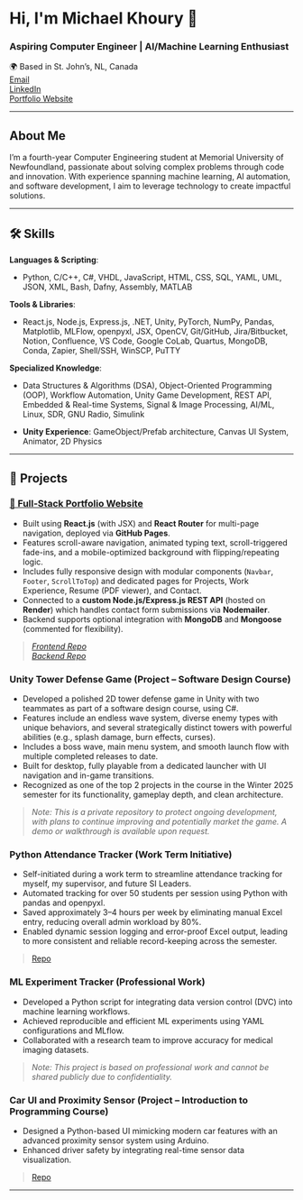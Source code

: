 # Hi, I'm Michael Khoury 👋  
### Aspiring Computer Engineer | AI/Machine Learning Enthusiast  

🌍 Based in St. John’s, NL, Canada  
[Email](mailto:mkhoury@mun.ca)  
[LinkedIn](https://www.linkedin.com/in/khoury-michael)  
[Portfolio Website](https://michael-khoury.github.io)

---

## About Me  
I’m a fourth-year Computer Engineering student at Memorial University of Newfoundland, passionate about solving complex problems through code and innovation. With experience spanning machine learning, AI automation, and software development, I aim to leverage technology to create impactful solutions.

---

## 🛠 Skills  
**Languages & Scripting**:  
- Python, C/C++, C#, VHDL, JavaScript, HTML, CSS, SQL, YAML, UML, JSON, XML, Bash, Dafny, Assembly, MATLAB
  
**Tools & Libraries**:  
- React.js, Node.js, Express.js, .NET, Unity, PyTorch, NumPy, Pandas, Matplotlib, MLFlow, openpyxl, JSX, OpenCV, Git/GitHub, Jira/Bitbucket, Notion, Confluence, VS Code, Google CoLab, Quartus, MongoDB, Conda, Zapier, Shell/SSH, WinSCP, PuTTY
 
**Specialized Knowledge**:  
- Data Structures & Algorithms (DSA), Object-Oriented Programming (OOP), Workflow Automation, Unity Game Development, REST API, Embedded & Real-time Systems, Signal & Image Processing, AI/ML, Linux, SDR, GNU Radio, Simulink
  
- **Unity Experience**: GameObject/Prefab architecture, Canvas UI System, Animator, 2D Physics

---

## 🚀 Projects  

### [💼 Full-Stack Portfolio Website](https://michael-khoury.github.io)  
- Built using **React.js** (with JSX) and **React Router** for multi-page navigation, deployed via **GitHub Pages**.  
- Features scroll-aware navigation, animated typing text, scroll-triggered fade-ins, and a mobile-optimized background with flipping/repeating logic.  
- Includes fully responsive design with modular components (`Navbar`, `Footer`, `ScrollToTop`) and dedicated pages for Projects, Work Experience, Resume (PDF viewer), and Contact.  
- Connected to a **custom Node.js/Express.js REST API** (hosted on **Render**) which handles contact form submissions via **Nodemailer**.  
- Backend supports optional integration with **MongoDB** and **Mongoose** (commented for flexibility).  
> _[Frontend Repo](https://github.com/Michael-Khoury/my-portfolio)  
> [Backend Repo](https://github.com/Michael-Khoury/contact-api)_ 

### Unity Tower Defense Game (Project – Software Design Course)  
- Developed a polished 2D tower defense game in Unity with two teammates as part of a software design course, using C#.  
- Features include an endless wave system, diverse enemy types with unique behaviors, and several strategically distinct towers with powerful abilities (e.g., splash damage, burn effects, curses).  
- Includes a boss wave, main menu system, and smooth launch flow with multiple completed releases to date.  
- Built for desktop, fully playable from a dedicated launcher with UI navigation and in-game transitions.  
- Recognized as one of the top 2 projects in the course in the Winter 2025 semester for its functionality, gameplay depth, and clean architecture.  
> _Note: This is a private repository to protect ongoing development, with plans to continue improving and potentially market the game. A demo or walkthrough is available upon request._

### Python Attendance Tracker (Work Term Initiative) 
- Self-initiated during a work term to streamline attendance tracking for myself, my supervisor, and future SI Leaders.  
- Automated tracking for over 50 students per session using Python with pandas and openpyxl.  
- Saved approximately 3–4 hours per week by eliminating manual Excel entry, reducing overall admin workload by 80%.  
- Enabled dynamic session logging and error-proof Excel output, leading to more consistent and reliable record-keeping across the semester.
> [Repo](https://github.com/Michael-Khoury/Python-Attendance-Tracker)

### ML Experiment Tracker (Professional Work)  
- Developed a Python script for integrating data version control (DVC) into machine learning workflows.  
- Achieved reproducible and efficient ML experiments using YAML configurations and MLflow.  
- Collaborated with a research team to improve accuracy for medical imaging datasets.  
> _Note: This project is based on professional work and cannot be shared publicly due to confidentiality._

### Car UI and Proximity Sensor (Project – Introduction to Programming Course)  
- Designed a Python-based UI mimicking modern car features with an advanced proximity sensor system using Arduino.  
- Enhanced driver safety by integrating real-time sensor data visualization.
>[Repo](https://github.com/Michael-Khoury/Car-Proximity-Sensor) 

---
